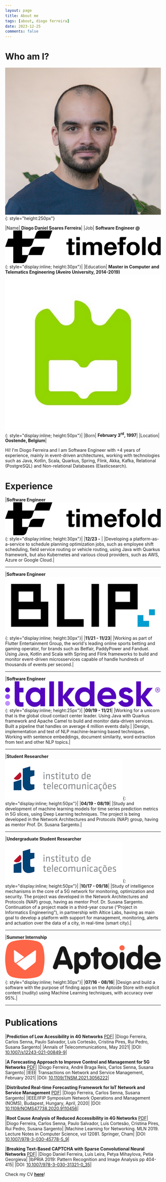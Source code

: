 ```yaml
---
layout: page
title: About me
tags: [about, diogo ferreira]
date: 2023-12-25
comments: false
---
```


# Who am I?

![me](../assets/img/me.jpg "me"){: style="height:250px"}

|Name| **Diogo Daniel Soares Ferreira**|
|Job| **Software Engineer @** ![Timefold_Logo](../assets/img/timefold-logo-horizontal-positive.svg "Timefold Logo"){: style="display:inline; height:30px"}|
|Education| **Master in Computer and Telematics Engineering (Aveiro University, 2014-2019)** ![UA_Logo](../assets/img/ua_logo_3.jpg "UA Logo"){: style="display:inline; height:50px"}|
|Born| **February 3<sup>rd</sup>, 1997**|
|Location| **Oostende, Belgium**|


Hi! I'm Diogo Ferreira and I am Software Engineer with +4 years of experience, mainly in event-driven architectures, working with technologies such as Java, Kotlin, Scala, Quarkus, Spring, Flink, Akka, Kafka, Relational (PostgreSQL) and Non-relational Databases (Elasticsearch).

# Experience

|**Software Engineer** ![Timefold_Logo](../assets/img/timefold-logo-horizontal-positive.svg "Timefold Logo"){: style="display:inline; height:30px"}|
|**12/23 -** |
|Developing a platform-as-a-service to schedule planning optimization jobs, such as employee shift scheduling, field service routing or vehicle routing, using Java with Quarkus framework, but also Kubernetes and various cloud providers, such as AWS, Azure or Google Cloud.|

---

|**Software Engineer** ![Blip_Logo](../assets/img/blip_logo.jpg "Blip Logo"){: style="display:inline; height:30px"}|
|**11/21 - 11/23**|
|Working as part of Flutter Entertainment Group, the world's leading online sports betting and gaming operator, for brands such as Betfair, PaddyPower and Fanduel.
Using Java, Kotlin and Scala with Spring and Flink frameworks to build and monitor event-driven microsservices capable of handle hundreds of thousands of events per second.|

---

|**Software Engineer** ![Talkdesk_Logo](../assets/img/TalkdeskLogo.png "Talkdesk Logo"){: style="display:inline; height:25px"}|
|**09/19 - 11/21**|
|Working for a unicorn that is the global cloud contact center leader.
Using Java with Quarkus framework and Apache Camel to build and monitor data-driven services. Built a pipeline that handles on average 4 million events daily.|
|Design, implementation and test of NLP machine-learning based techniques. Working with sentence embeddings, document similarity, word extraction from text and other NLP topics.|

---

|**Student Researcher** ![IT_Logo](../assets/img/it.png "IT Logo"){: style="display:inline; height:50px"}|
|**04/19 - 08/19**|
|Study and development of machine learning models for time series prediction metrics in 5G slices, using Deep Learning techniques. The project is being developed in the Network Architectures and Protocols (NAP) group, having as mentor Prof. Dr. Susana Sargento.|

---

|**Undergraduate Student Researcher** ![IT_Logo](../assets/img/it.png "IT Logo"){: style="display:inline; height:50px"}|
|**10/17 - 09/18**|
|Study of intelligence mechanisms in the core of a 5G network for monitoring, optimization and security. The project was developed in the Network Architectures and Protocols (NAP) group, having as mentor Prof. Dr. Susana Sargento.
Continuation of a project made in a third-year course (“Project in Informatics Engineering”), in partnership with Altice Labs, having as main goal to develop a platform with support for management, monitoring, alerts and actuation over the data of a city, in real-time (smart city).|

---

|**Summer Internship**![Aptoide_Logo](../assets/img/Aptoide.png "Aptoide Logo"){: style="display:inline; height:30px"}|
|**07/16 - 08/16**|
|Design and build a software with the purpose of finding apps on the Aptoide Store with explicit content (nudity) using Machine Learning techniques, with accuracy over 95%.|

---

# Publications

|**Prediction of Low Acessibility in 4G Networks** [PDF](../assets/pdf/paper5.pdf)|
|Diogo Ferreira, Carlos Senna, Paulo Salvador, Luís Cortesão, Cristina Pires, Rui Pedro, Susana Sargento|
|Annals of Telecommunications, May 2021|
|DOI: [10.1007/s12243-021-00849-9](https://doi.org/10.1007/s12243-021-00849-9)|

|**A Forecasting Approach to Improve Control and Management for 5G Networks** [PDF](../assets/pdf/paper4.pdf)|
|Diogo Ferreira, André Braga Reis, Carlos Senna, Susana Sargento|
|IEEE Transactions on Network and Service Management, February 2021|
|DOI: [10.1109/TNSM.2021.3056222](https://doi.org/10.1109/TNSM.2021.3056222)|

|**Distributed Real-time Forecasting Framework for IoT Network and Service Management** [PDF](../assets/pdf/paper3.pdf)|
|Diogo Ferreira, Carlos Senna, Susana Sargento|
|IEEE/IFIP Symposium Network Operations and Management (NOMS), Budapest, Hungary, April, 2020|
|DOI: [10.1109/NOMS47738.2020.9110456](https://doi.org/10.1109/NOMS47738.2020.9110456)|

|**Root Cause Analysis of Reduced Accessibility in 4G Networks** [PDF](../assets/pdf/paper2.pdf)|
|Diogo Ferreira, Carlos Senna, Paulo Salvador, Luís Cortesão, Cristina Pires, Rui Pedro, Susana Sargento|
|Machine Learning for Networking. MLN 2019. Lecture Notes in Computer Science, vol 12081. Springer, Cham|
|DOI: [10.1007/978-3-030-45778-5_9](https://doi.org/10.1007/978-3-030-45778-5_9)|

|**Breaking Text-Based CAPTCHA with Sparse Convolutional Neural Networks** [PDF](../assets/pdf/paper.pdf)|
|Diogo Daniel Ferreira, Luís Leira, Petya Mihaylova, Petia Georgieva|
|IbPRIA 2019: Pattern Recognition and Image Analysis pp 404-415|
|DOI: [10.1007/978-3-030-31321-0_35](https://doi.org/10.1007/978-3-030-31321-0_35)|


Check my CV **[here](../assets/pdf/CV.pdf)**!